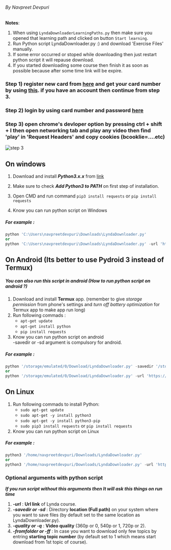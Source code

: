 ###### By Navpreet Devpuri

**Notes**: 
 1. When using `LyndaDownloaderLearningPaths.py` then make sure you opened that learning path and clicked on button `Start learning`.
 2. Run Python script LyndaDownloader.py :) and download 'Exercise Files' manually.
 3. If some error occurred or stoped while downloading then just restart python script it will repause download.
 4. If you started downloading some course then finish it as soon as possible because after some time link will be expire.

### Step 1) register new card from [here](https://www.spl.org/using-the-library/get-started/get-started-with-a-library-card/library-card-application) and get your card number by using [this](https://www.fakeaddressgenerator.com/World_Address/get_us_address1). if you have an account then continue from step 3.
### Step 2) login by using card number and password [here](https://www.lynda.com/portal/sip?org=spl.org&triedlogout=true)
### Step 3) open chrome's devloper option by pressing ctrl + shift + I then open networking tab and play any video then find 'play' in 'Request Headers' and copy cookies (bcooklie=....etc)
![step 3](https://raw.githubusercontent.com/NavpreetDevpuri/LyndaDownloader/master/screenshots/08.jpg)

## On windows
1. Download and install ***Python3.x.x*** from [link](https://www.python.org/downloads/windows/)
2. Make sure to check ***Add Python3 to PATH*** on first step of installation.
3. Open CMD and run command `pip3 install requests` or `pip install requests`

4. Know you can run python script on Windows

##### For example : 
```python 
python 'C:\Users\navpreetdevpuri\Downloads\LyndaDownloader.py'
or
python 'C:\Users\navpreetdevpuri\Downloads\LyndaDownloader.py' -url 'https://www.lynda.com/C-tutorials/C-Essential-Training/772322-2.html' -savedir 'C:\Users\navpreetdevpuri\Downloads\' -q 2 
```


## On Android (Its better to use Pydroid 3 instead of Termux)
##### You can also run this script in android (How to run python script on android ?)
1. Download and install **Termux** app. (remember to give *storage permission* from phone's settings and *turn off battery optimization* for Termux app to make app run long)
2. Run following commads : 
   -  `apt-get update`
   -  `apt-get install python`
   -  `pip install requests`
3. Know you can run python script on android<br>
-savedir or -sd argument is compulsory for android. 
##### For example : 
```python 
python '/storage/emulated/0/Download/LyndaDownloader.py' -savedir '/storage/emulated/0/Download/'
or
python '/storage/emulated/0/Download/LyndaDownloader.py' -url 'https://www.lynda.com/C-tutorials/C-Essential-Training/772322-2.html' -savedir '/storage/emulated/0/Download/' -q 2 
```


## On Linux
1. Run following commads to install Python: 
   -  `sudo apt-get update`
   -  `sudo apt-get -y install python3`
   -  `sudo apt-get -y install python3-pip`
   -  `sudo pip3 install requests` or `pip install requests`
2. Know you can run python script on Linux

##### For example : 
```python 
python3 '/home/navpreetdevpuri/Downloads/LyndaDownloader.py'
or
python3 '/home/navpreetdevpuri/Downloads/LyndaDownloader.py' -url 'https://www.lynda.com/C-tutorials/C-Essential-Training/772322-2.html' -sd '/home/navpreetdevpuri/Downloads/' -quality 720p 
```

### Optional arguments with python script
***If you run script without this arguments then It will ask this things on run time***<br/>
1. ***-url*** : **Url link** of Lynda course.
2. ***-savedir or -sd*** : Directory **location (Full path)** on your system where you want to save files (by default set to the same location as LyndaDownloader.py).
3. ***-quality or -q*** : **Video quality** (360p or 0, 540p or 1, 720p or 2).
4. ***-fromfolder or -ff*** : In case you want to download only few topics by entring **starting topic number** (by default set to 1 which means start download from 1st topic of course).

